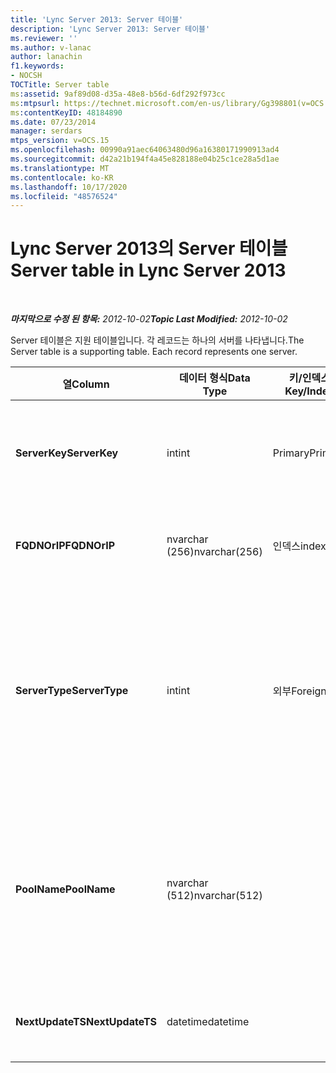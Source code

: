 ```yaml
---
title: 'Lync Server 2013: Server 테이블'
description: 'Lync Server 2013: Server 테이블'
ms.reviewer: ''
ms.author: v-lanac
author: lanachin
f1.keywords:
- NOCSH
TOCTitle: Server table
ms:assetid: 9af89d08-d35a-48e8-b56d-6df292f973cc
ms:mtpsurl: https://technet.microsoft.com/en-us/library/Gg398801(v=OCS.15)
ms:contentKeyID: 48184890
ms.date: 07/23/2014
manager: serdars
mtps_version: v=OCS.15
ms.openlocfilehash: 00990a91aec64063480d96a16380171990913ad4
ms.sourcegitcommit: d42a21b194f4a45e828188e04b25c1ce28a5d1ae
ms.translationtype: MT
ms.contentlocale: ko-KR
ms.lasthandoff: 10/17/2020
ms.locfileid: "48576524"
---
```

# <a name="server-table-in-lync-server-2013"></a><span data-ttu-id="0a023-103">Lync Server 2013의 Server 테이블</span><span class="sxs-lookup"><span data-stu-id="0a023-103">Server table in Lync Server 2013</span></span>

<div data-xmlns="http://www.w3.org/1999/xhtml">

<div class="topic" data-xmlns="http://www.w3.org/1999/xhtml" data-msxsl="urn:schemas-microsoft-com:xslt" data-cs="https://msdn.microsoft.com/">

<div data-asp="https://msdn2.microsoft.com/asp">



</div>

<div id="mainSection">

<div id="mainBody">

<span> </span>

<span data-ttu-id="0a023-104">_**마지막으로 수정 된 항목:** 2012-10-02_</span><span class="sxs-lookup"><span data-stu-id="0a023-104">_**Topic Last Modified:** 2012-10-02_</span></span>

<span data-ttu-id="0a023-p101">Server 테이블은 지원 테이블입니다. 각 레코드는 하나의 서버를 나타냅니다.</span><span class="sxs-lookup"><span data-stu-id="0a023-p101">The Server table is a supporting table. Each record represents one server.</span></span>


<table>
<colgroup>
<col style="width: 25%" />
<col style="width: 25%" />
<col style="width: 25%" />
<col style="width: 25%" />
</colgroup>
<thead>
<tr class="header">
<th><span data-ttu-id="0a023-107"><strong>열</strong></span><span class="sxs-lookup"><span data-stu-id="0a023-107"><strong>Column</strong></span></span></th>
<th><span data-ttu-id="0a023-108"><strong>데이터 형식</strong></span><span class="sxs-lookup"><span data-stu-id="0a023-108"><strong>Data Type</strong></span></span></th>
<th><span data-ttu-id="0a023-109"><strong>키/인덱스</strong></span><span class="sxs-lookup"><span data-stu-id="0a023-109"><strong>Key/Index</strong></span></span></th>
<th><span data-ttu-id="0a023-110"><strong>세부 정보</strong></span><span class="sxs-lookup"><span data-stu-id="0a023-110"><strong>Details</strong></span></span></th>
</tr>
</thead>
<tbody>
<tr class="odd">
<td><p><span data-ttu-id="0a023-111"><strong>ServerKey</strong></span><span class="sxs-lookup"><span data-stu-id="0a023-111"><strong>ServerKey</strong></span></span></p></td>
<td><p><span data-ttu-id="0a023-112">int</span><span class="sxs-lookup"><span data-stu-id="0a023-112">int</span></span></p></td>
<td><p><span data-ttu-id="0a023-113">Primary</span><span class="sxs-lookup"><span data-stu-id="0a023-113">Primary</span></span></p></td>
<td><p><span data-ttu-id="0a023-114">이 서버를 식별하는 고유 번호입니다.</span><span class="sxs-lookup"><span data-stu-id="0a023-114">Unique number identifying the server.</span></span></p></td>
</tr>
<tr class="even">
<td><p><span data-ttu-id="0a023-115"><strong>FQDNOrIP</strong></span><span class="sxs-lookup"><span data-stu-id="0a023-115"><strong>FQDNOrIP</strong></span></span></p></td>
<td><p><span data-ttu-id="0a023-116">nvarchar (256)</span><span class="sxs-lookup"><span data-stu-id="0a023-116">nvarchar(256)</span></span></p></td>
<td><p><span data-ttu-id="0a023-117">인덱스</span><span class="sxs-lookup"><span data-stu-id="0a023-117">index</span></span></p></td>
<td><p><span data-ttu-id="0a023-118">MAC 주소 문자열입니다.</span><span class="sxs-lookup"><span data-stu-id="0a023-118">MAC address string.</span></span></p></td>
</tr>
<tr class="odd">
<td><p><span data-ttu-id="0a023-119"><strong>ServerType</strong></span><span class="sxs-lookup"><span data-stu-id="0a023-119"><strong>ServerType</strong></span></span></p></td>
<td><p><span data-ttu-id="0a023-120">int</span><span class="sxs-lookup"><span data-stu-id="0a023-120">int</span></span></p></td>
<td><p><span data-ttu-id="0a023-121">외부</span><span class="sxs-lookup"><span data-stu-id="0a023-121">Foreign</span></span></p></td>
<td><p><span data-ttu-id="0a023-122">1: 중재 서버</span><span class="sxs-lookup"><span data-stu-id="0a023-122">1: Mediation Server</span></span></p>
<p><span data-ttu-id="0a023-123">2: A/V 회의 서버 16394: A/V 에지 서버 32769: 게이트웨이</span><span class="sxs-lookup"><span data-stu-id="0a023-123">2: A/V Conferencing Server16394: A/V Edge service32769: Gateway</span></span></p></td>
</tr>
<tr class="even">
<td><p><span data-ttu-id="0a023-124"><strong>PoolName</strong></span><span class="sxs-lookup"><span data-stu-id="0a023-124"><strong>PoolName</strong></span></span></p></td>
<td><p><span data-ttu-id="0a023-125">nvarchar (512)</span><span class="sxs-lookup"><span data-stu-id="0a023-125">nvarchar(512)</span></span></p></td>
<td></td>
<td><p><span data-ttu-id="0a023-p102">서버가 속하는 풀입니다. A/V 회의 서버에만 적용할 수 있습니다.</span><span class="sxs-lookup"><span data-stu-id="0a023-p102">Pool the server belongs to. Only applicable for the A/V Conferencing Server.</span></span></p></td>
</tr>
<tr class="odd">
<td><p><span data-ttu-id="0a023-128"><strong>NextUpdateTS</strong></span><span class="sxs-lookup"><span data-stu-id="0a023-128"><strong>NextUpdateTS</strong></span></span></p></td>
<td><p><span data-ttu-id="0a023-129">datetime</span><span class="sxs-lookup"><span data-stu-id="0a023-129">datetime</span></span></p></td>
<td></td>
<td><p><span data-ttu-id="0a023-130">내부 용도로만 사용됩니다.</span><span class="sxs-lookup"><span data-stu-id="0a023-130">For internal use only.</span></span></p></td>
</tr>
</tbody>
</table>


</div>

<span> </span>

</div>

</div>

</div>

